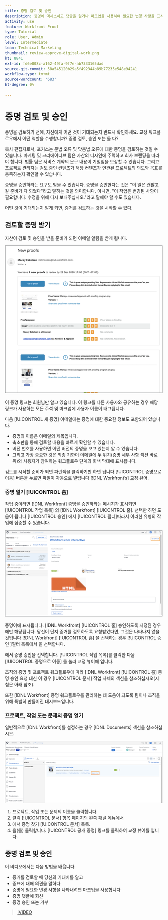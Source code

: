 ```yaml
---
title: 증명 검토 및 승인
description: 증명에 액세스하고 댓글을 달거나 마크업을 사용하여 필요한 변경 사항을 표시하고 증명 댓글에 답글을 달거나 증명을 통해 [!DNL Workfront].
activity: use
feature: Workfront Proof
type: Tutorial
role: User, Admin
level: Intermediate
team: Technical Marketing
thumbnail: review-approve-digital-work.png
kt: 8841
exl-id: fd6e008c-a162-49fa-9f7e-ab7333165dad
source-git-commit: 58a545120b29a5f492344b89b77235e548e94241
workflow-type: tm+mt
source-wordcount: '683'
ht-degree: 0%

---
```


# 증명 검토 및 승인

증명을 검토하기 전에, 자신에게 어떤 것이 기대되는지 반드시 확인하세요. 교정 워크플로우에서 어떤 역할을 수행합니까? 증명 검토, 승인 또는 둘 다?

복사 편집자로서, 포커스는 문법 오류 및 맞춤법 오류에 대한 증명을 검토하는 것일 수 있습니다. 마케팅 및 크리에이티브 팀은 자산의 디자인에 주력하고 회사 브랜딩을 따라야 합니다. 법률 팀은 서비스 계약의 문구 내용이 기밀임을 보장할 수 있습니다. 그리고 프로젝트 관리자는 검토 중인 컨텐츠가 해당 컨텐츠가 연관된 프로젝트의 의도와 목표를 충족하는지 확인할 수 있습니다.

증명을 승인하라는 요구도 받을 수 있습니다. 증명을 승인한다는 것은 &quot;이 일은 괜찮고 갈 준비가 다 되었다&quot;라고 말하는 것을 의미합니다. 아니면, &quot;이 작업은 변경된 사항이 필요합니다. 수정을 위해 다시 보내주십시오.&quot;라고 말해야 할 수도 있습니다.

어떤 것이 기대되는지 알게 되면, 증거를 검토하는 것을 시작할 수 있다.

## 검토할 증명 받기

자산이 검토 및 승인을 받을 준비가 되면 이메일 알림을 받게 됩니다.

![에서 두 개의 증명 검토 및 승인을 요청하는 새 증명 이메일의 이미지입니다. [!DNL  Workfront].](assets/new-proof-emails.png)

이 증명 링크는 회원님만 알고 있습니다. 이 링크를 다른 사용자와 공유하는 경우 해당 링크가 사용하는 모든 주석 및 마크업에 사용자 이름이 태그됩니다.

다음 [!UICONTROL 새 증명] 이메일에는 증명에 대한 중요한 정보도 포함되어 있습니다.

* 증명의 이름은 이메일의 제목입니다.
* 축소판을 통해 검토할 내용을 빠르게 확인할 수 있습니다.
* 버전 번호를 사용하면 어떤 버전의 증명을 보고 있는지 알 수 있습니다.
* 그리고 가장 중요한 것은 최종 기한이 이메일에 두 위치(증명 세부 사항 섹션 바로 위)와 사용자가 참여하는 워크플로우 단계의 회색 막대에 표시됩니다.

검토를 시작할 준비가 되면 파란색을 클릭하기만 하면 됩니다 [!UICONTROL 증명으로 이동] 버튼을 누르면 파일이 자동으로 열립니다 [!DNL Workfront’s] 교정 뷰어.

### 증명 열기 [!UICONTROL 홈]

작업 중이라면 [!DNL Workfront] 증명을 승인하라는 메시지가 표시되면 [!UICONTROL 작업 목록] 의 [!DNL Workfront] [!UICONTROL 홈]. 선택만 하면 도움이 됩니다 [!UICONTROL 승인] 에서 [!UICONTROL 필터]따라서 이러한 유형의 작업에 집중할 수 있습니다.

![의 이미지 [!DNL Workfront] [!UICONTROL 홈] 사용 [!UICONTROL 승인] 필터 활성화 및 목록에서 선택한 증명.](assets/open-proof-from-home.png)

증명이에 표시됩니다. [!DNL Workfront] [!UICONTROL 홈] 승인하도록 지정된 경우에만 해당됩니다. 당신이 단지 증거를 검토하도록 요청받았다면, 그것은 나타나지 않을 것입니다 [!DNL Workfront] [!UICONTROL 홈] 을 선택하는 경우 [!UICONTROL 승인 ]필터 목록에서 을 선택합니다.

에서 증명 승인을 선택합니다. [!UICONTROL 작업 목록]를 클릭한 다음 [!UICONTROL 증명으로 이동] 를 눌러 교정 뷰어에 엽니다.

조직의 증명 및 프로젝트 워크플로우에 따라 [!DNL Workfront] [!UICONTROL 홈] 증명 승인 요청 대신 이 경우 [!UICONTROL 문서] 작업 자체의 섹션을 참조하십시오(지침은 아래 참조).

또한 [!DNL Workfront] 증명 워크플로우를 관리하는 데 도움이 되도록 팀이나 조직을 위해 특별히 만들어진 대시보드입니다.

### 프로젝트, 작업 또는 문제의 증명 열기

일반적으로 [!DNL Workfront]를 설정하는 경우 [!DNL Documents] 섹션을 참조하십시오.

![의 이미지 [!UICONTROL 문서] 섹션에 있는 [!DNL  Workfront] 작업 [!UICONTROL 공개 증명 ]링크가 강조 표시되어 있습니다.](assets/open-proof-from-documents.png)

1. 프로젝트, 작업 또는 문제의 이름을 클릭합니다.
2. 클릭 [!UICONTROL 문서] 항목 페이지의 왼쪽 패널 메뉴에서
3. 에서 증명 찾기 [!UICONTROL 문서] 목록.
4. 을(를) 클릭합니다. [!UICONTROL 공개 증명] 링크를 클릭하여 교정 뷰어를 엽니다.

## 증명 검토 및 승인

이 비디오에서는 다음 방법을 배웁니다.

* 증거를 검토할 때 당신의 기대치를 알고
* 증표에 대해 의견을 말하다
* 증명에 필요한 변경 사항을 나타내려면 마크업을 사용합니다
* 증명 댓글에 회신
* 증명 승인 또는 거부

>[!VIDEO](https://video.tv.adobe.com/v/335141/?quality=12)

<!--
#### Learn more
* Create and manage proof comments
* Make decisions on a proof
* Review a static proof
* Tag users to share a proof
* Notifications for proof comments and decisions
-->

<!--
#### Guides
* Reviewing proofs in [!DNL Workfront]
* -->
